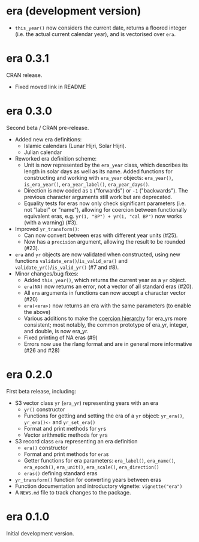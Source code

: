 # era (development version)

* `this_year()` now considers the current date, returns a floored integer (i.e. the actual current calendar year), and is vectorised over `era`.

# era 0.3.1

CRAN release.

* Fixed moved link in README

# era 0.3.0

Second beta / CRAN pre-release.

* Added new era definitions:
  * Islamic calendars (Lunar Hijri, Solar Hijri).
  * Julian calendar
* Reworked era definition scheme:
  * Unit is now represented by the `era_year` class, which describes its length in solar days as well as its name. Added functions for constructing and working with `era_year` objects: `era_year()`, `is_era_year()`, `era_year_label()`, `era_year_days()`.
  * Direction is now coded as `1` ("forwards") or `-1` ("backwards"). The previous character arguments still work but are deprecated.
  * Equality tests for eras now only check significant parameters (i.e. not "label" or "name"), allowing for coercion between functionally equivalent eras, e.g. `yr(1, "BP") + yr(1, "cal BP")` now works (with a warning) (#3).
* Improved `yr_transform()`:
  * Can now convert between eras with different year units (#25).
  * Now has a `precision` argument, allowing the result to be rounded (#23).
* `era` and `yr` objects are now validated when constructed, using new functions `validate_era()`/`is_valid_era()` and `validate_yr()`/`is_valid_yr()` (#7 and #8).
* Minor changes/bug fixes:
  * Added `this_year()`, which returns the current year as a `yr` object.
  * `era(NA)` now returns an error, not a vector of all standard eras (#20).
  * All `era` arguments in functions can now accept a character vector (#20)
  * `era(<era>)` now returns an era with the same parameters (to enable the above)
  * Various additions to make the [coercion hierarchy](https://vctrs.r-lib.org/reference/theory-faq-coercion.html) for era_yrs more consistent; most notably, the common prototype of era_yr, integer, and double, is now era_yr.
  * Fixed printing of NA eras (#9)
  * Errors now use the rlang format and are in general more informative (#26 and #28)

# era 0.2.0

First beta release, including:

* S3 vector class `yr` (`era_yr`) representing years with an era
  * `yr()` constructor
  * Functions for getting and setting the era of a `yr` object: `yr_era()`, `yr_era()<-` and `yr_set_era()`
  * Format and print methods for `yr`s
  * Vector arithmetic methods for `yr`s
* S3 record class `era` representing an era definition
  * `era()` constructor
  * Format and print methods for `era`s
  * Getter functions for era parameters: `era_label()`, `era_name()`, `era_epoch()`, `era_unit()`, `era_scale()`, `era_direction()`
  * `eras()` defining standard eras
* `yr_transform()` function for converting years between eras
* Function documentation and introductory vignette: `vignette("era")`
* A `NEWS.md` file to track changes to the package.

# era 0.1.0

Initial development version.
